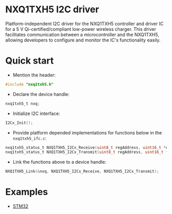 # NXQ1TXH5 I2C driver
Platform-independent I2C driver for the NXQ1TXH5 controller and driver IC for a 5 V Qi-certified/compliant low-power wireless charger. 
This driver facilitates communication between a microcontroller and the NXQ1TXH5, allowing developers to configure and monitor the IC's functionality easily.

# Quick start
* Mention the header:
```C
#include "nxq1txh5.h"
```
* Declare the device handle:
```C
nxq1txh5_t nxq;
```
* Initialize I2C interface:
```C
I2Cx_Init();
```
* Provide platform depended implementations for functions below in the `nxq1txh5_ifc.c`:
```C
nxq1txh5_status_t NXQ1TXH5_I2Cx_Receive(uint8_t regAddress, uint16_t *data);
nxq1txh5_status_t NXQ1TXH5_I2Cx_Transmit(uint8_t regAddress, uint16_t *data);
```
* Link the functions above to a device handle:
```C
NXQ1TXH5_Link(&nxq, NXQ1TXH5_I2Cx_Receive, NXQ1TXH5_I2Cx_Transmit);
```

# Examples
* [STM32](platform/STM32F103C8T6/Core/Src/main.c)

